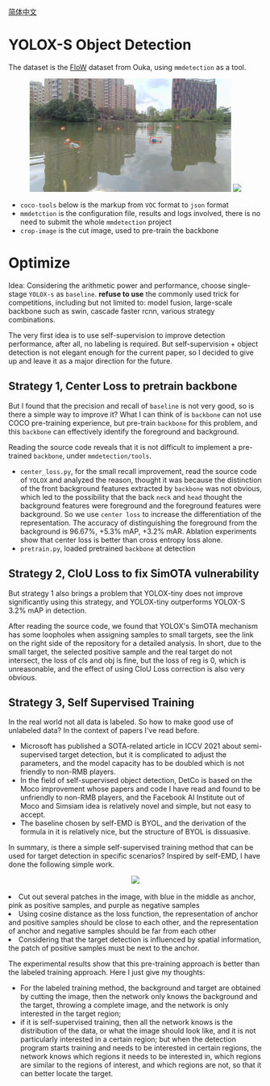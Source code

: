 [简体中文](https://github.com/muyuuuu/Flow-Detection/blob/main/README-zh.md)

# YOLOX-S Object Detection

The dataset is the [FloW](http://www.orca-tech.cn/datasets/FloW/FloW-Img) dataset from Ouka, using `mmdetection` as a tool.

<p align="center">
    <img src="./sample/1.jpg" width="400">
    <img src="./sample/res.gif" width="400">
</p>

- `coco-tools` below is the markup from `VOC` format to `json` format
- `mmdetction` is the configuration file, results and logs involved, there is no need to submit the whole `mmdetection` project
- `crop-image` is the cut image, used to pre-train the backbone

# Optimize

Idea: Considering the arithmetic power and performance, choose single-stage `YOLOX-s` as `baseline`. **refuse to use** the commonly used trick for competitions, including but not limited to: model fusion, large-scale backbone such as swin, cascade faster rcnn, various strategy combinations.

The very first idea is to use self-supervision to improve detection performance, after all, no labeling is required. But self-supervision + object detection is not elegant enough for the current paper, so I decided to give up and leave it as a major direction for the future.

## Strategy 1, Center Loss to pretrain backbone

But I found that the precision and recall of `baseline` is not very good, so is there a simple way to improve it? What I can think of is `backbone` can not use COCO pre-training experience, but pre-train `backbone` for this problem, and this `backbone` can effectively identify the foreground and background.

Reading the source code reveals that it is not difficult to implement a pre-trained `backbone`, under `mmdetection/tools`.

- `center_loss.py`, for the small recall improvement, read the source code of `YOLOX` and analyzed the reason, thought it was because the distinction of the front background features extracted by `backbone` was not obvious, which led to the possibility that the back `neck` and `head` thought the background features were foreground and the foreground features were background. So we use `center loss` to increase the differentiation of the representation. The accuracy of distinguishing the foreground from the background is 96.67%, +5.3% mAP, +3.2% mAR. Ablation experiments show that center loss is better than cross entropy loss alone.
- `pretrain.py`, loaded pretrained `backbone` at detection

## Strategy 2, CIoU Loss to fix SimOTA vulnerability

But strategy 1 also brings a problem that YOLOX-tiny does not improve significantly using this strategy, and YOLOX-tiny outperforms YOLOX-S 3.2% mAP in detection.

After reading the source code, we found that YOLOX's SimOTA mechanism has some loopholes when assigning samples to small targets, see the link on the right side of the repository for a detailed analysis. In short, due to the small target, the selected positive sample and the real target do not intersect, the loss of cls and obj is fine, but the loss of reg is 0, which is unreasonable, and the effect of using CIoU Loss correction is also very obvious.

## Strategy 3, Self Supervised Training

In the real world not all data is labeled. So how to make good use of unlabeled data? In the context of papers I've read before.

- Microsoft has published a SOTA-related article in ICCV 2021 about semi-supervised target detection,  but it is complicated to adjust the parameters, and the model capacity has to be doubled which is not friendly to non-RMB players.
- In the field of self-supervised object detection, DetCo is based on the Moco improvement whose papers and code I have read and found to be unfriendly to non-RMB players, and the Facebook AI Institute out of Moco and Simsiam idea is relatively novel and simple, but not easy to accept.
- The baseline chosen by self-EMD is BYOL, and the derivation of the formula in it is relatively nice, but the structure of BYOL is dissuasive.

In summary, is there a simple self-supervised training method that can be used for target detection in specific scenarios? Inspired by self-EMD, I have done the following simple work.

<p align="center">
    <img src="./sample/ssl.png" width="600">
</p

- Cut out several patches in the image, with blue in the middle as anchor, pink as positive samples, and purple as negative samples
- Using cosine distance as the loss function, the representation of anchor and positive samples should be close to each other, and the representation of anchor and negative samples should be far from each other
- Considering that the target detection is influenced by spatial information, the patch of positive samples must be next to the anchor.

The experimental results show that this pre-training approach is better than the labeled training approach. Here I just give my thoughts: 

- For the labeled training method, the background and target are obtained by cutting the image, then the network only knows the background and the target, throwing a complete image, and the network is only interested in the target region; 
- if it is self-supervised training, then all the network knows is the distribution of the data, or what the image should look like, and it is not particularly interested in a certain region; but when the detection program starts training and needs to be interested in certain regions, the network knows which regions it needs to be interested in, which regions are similar to the regions of interest, and which regions are not, so that it can better locate the target.